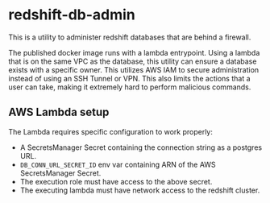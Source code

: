 # redshift-db-admin

This is a utility to administer redshift databases that are behind a firewall.

The published docker image runs with a lambda entrypoint.
Using a lambda that is on the same VPC as the database, this utility can ensure a database exists with a specific owner.
This utilizes AWS IAM to secure administration instead of using an SSH Tunnel or VPN.
This also limits the actions that a user can take, making it extremely hard to perform malicious commands.

## AWS Lambda setup

The Lambda requires specific configuration to work properly:

- A SecretsManager Secret containing the connection string as a postgres URL.
- `DB_CONN_URL_SECRET_ID` env var containing ARN of the AWS SecretsManager Secret.
- The execution role must have access to the above secret.
- The executing lambda must have network access to the redshift cluster.
